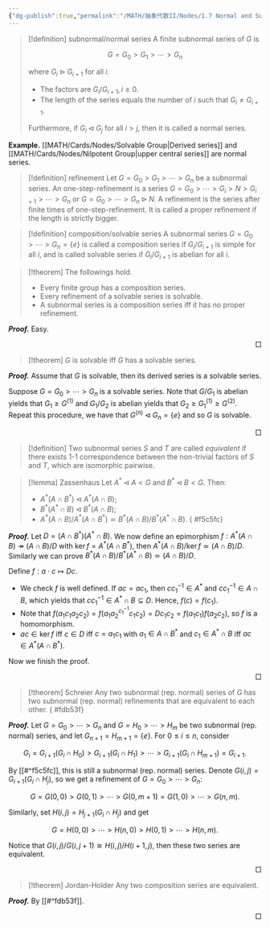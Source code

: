 ```yaml
---
{"dg-publish":true,"permalink":"/MATH/抽象代数II/Nodes/1.7 Normal and Subnormal Series/","dgPassFrontmatter":true}
---
```



> [!definition] subnormal/normal series
> A finite subnormal series of $G$ is 
> 
> $$G=G_0>G_1>\cdots> G_n$$
> 
> where $G_i\rhd G_{i+1}$ for all $i$. 
> - The factors are $G_i/G_{i+1},i\geqslant 0$. 
> - The length of the series equals the number of $i$ such that $G_{i}\neq G_{i+1}$. 
> 
> Furthermore, if $G_i\lhd G_j$ for all $i>j$, then it is called a normal series.

**Example.** [[MATH/Cards/Nodes/Solvable Group\|Derived series]] and [[MATH/Cards/Nodes/Nilpotent Group\|upper central series]] are normal series.

> [!definition] refinement
> Let $G=G_0>G_1>\cdots> G_n$ be a subnormal series. An one-step-refinement is a series $G=G_0>\cdots>G_i>N>G_{i+1}>\cdots>G_n$ or $G=G_0>\cdots> G_n\rhd N$. A refinement is the series after finite times of one-step-refinement. It is called a proper refinement if the length is strictly bigger.

> [!definition] composition/solvable series
> A subnormal series $G=G_0>\cdots>G_n=\{e\}$ is called a composition series if $G_i/G_{i+1}$ is simple for all $i$, and is called solvable series if $G_i/G_{i+1}$ is abelian for all $i$.


> [!theorem]
> The followings hold.
> - Every finite group has a composition series.
> - Every refinement of a solvable series is solvable.
> - A subnormal series is a composition series iff it has no proper refinement.

**_Proof._**
Easy.
<p align="right">□</p>


> [!theorem]
> $G$ is solvable iff $G$ has a solvable series.

**_Proof._**
Assume that $G$ is solvable, then its derived series is a solvable series. 

Suppose $G=G_0>\cdots>G_n$ is a solvable series. Note that $G/G_1$ is abelian yields that $G_1\geqslant G^{(1)}$ and $G_1/G_2$ is abelian yields that $G_2\geqslant G_1^{(1)}\geqslant G^{(2)}$. Repeat this procedure, we have that $G^{(n)}\lhd G_n=\{e\}$ and so $G$ is solvable.
<p align="right">□</p>


> [!definition]
> Two subnormal series $S$ and $T$ are called *equivalent* if there exists $1$-$1$ correspondence between the non-trivial factors of $S$ and $T$, which are isomorphic pairwise.


> [!lemma] Zassenhaus
> Let $A^*\lhd A<G$ and $B^*\lhd B<G$. Then:
> - $A^*(A\cap B^*)\lhd A^*(A\cap B)$;
> - $B^*(A^*\cap B)\lhd B^*(A\cap B)$;
> - $A^*(A\cap B)/A^*(A\cap B^*)\simeq B^*(A\cap B)/B^*(A^*\cap B)$.
{ #f5c5fc}


**_Proof._**
Let $D=(A\cap B^*)(A^*\cap B)$. We now define an epimorphism $f:A^*(A\cap B)\twoheadrightarrow(A\cap B)/D$ with $\ker f=A^*(A\cap B^*)$, then $A^*(A\cap B)/\ker f\simeq (A\cap B)/D$. Similarly we can prove $B^*(A\cap B)/B^*(A^*\cap B)\simeq (A\cap B)/D$. 

Define $f:a\cdot c\mapsto Dc$. 
- We check $f$ is well defined. If $ac=ac_1$, then $cc_1^{-1}\in A^*$ and $cc_1^{-1}\in A\cap B$, which yields that $cc_1^{-1}\in A^*\cap B\subseteq D$. Hence, $f(c)=f(c_1)$. 
- Note that $f(a_1c_1a_2c_2)=f(a_1a_2^{c_1^{-1}}c_1c_2)=Dc_1c_2=f(a_1c_1)f(a_2c_2)$, so $f$ is a homomorphism.
- $ac\in\ker f$ iff $c\in D$ iff $c=a_1c_1$ with $a_1\in A\cap B^*$ and $c_1\in A^*\cap B$ iff $ac\in A^*(A\cap B^*)$.

Now we finish the proof.
<p align="right">□</p>


> [!theorem] Schreier
> Any two subnormal (rep. normal) series of $G$ has two subnormal (rep. normal) refinements that are equivalent to each other.
{ #fdb53f}


**_Proof._**
Let $G=G_0>\cdots>G_n$ and $G=H_0>\cdots>H_m$ be two subnormal (rep. normal) series, and let $G_{n+1}=H_{m+1}=\{e\}$. For $0\leqslant i\leqslant n$, consider 

$$G_i=G_{i+1}(G_i\cap H_0)>G_{i+1}(G_i\cap H_1)>\cdots> G_{i+1}(G_i\cap H_{m+1})=G_{i+1}.$$

By [[#^f5c5fc]], this is still a subnormal (rep. normal) series. Denote $G(i,j)=G_{i+1}(G_i\cap H_j)$, so we get a refinement of $G=G_0>\cdots>G_n$:

$$G=G(0,0)>G(0,1)>\cdots>G(0,m+1)=G(1,0)>\cdots> G(n,m).$$

Similarly, set $H(i,j)=H_{j+1}(G_i\cap H_j)$ and get 

$$G=H(0,0)>\cdots>H(n,0)>H(0,1)>\cdots>H(n,m).$$

Notice that $G(i,j)/G(i,j+1)\cong H(i,j)/H(i+1,j)$, then these two series are equivalent.
<p align="right">□</p>


> [!theorem] Jordan-Holder
> Any two composition series are equivalent.

**_Proof._**
By [[#^fdb53f]].
<p align="right">□</p>